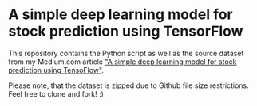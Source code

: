 # A simple deep learning model for stock prediction using TensorFlow

This repository contains the Python script as well as the source dataset from my Medium.com article ["A simple deep learning model for stock prediction using TensoFlow"](https://medium.com/mlreview/a-simple-deep-learning-model-for-stock-price-prediction-using-tensorflow-30505541d877).

Please note, that the dataset is zipped due to Github file size restrictions. Feel free to clone and fork! :)
